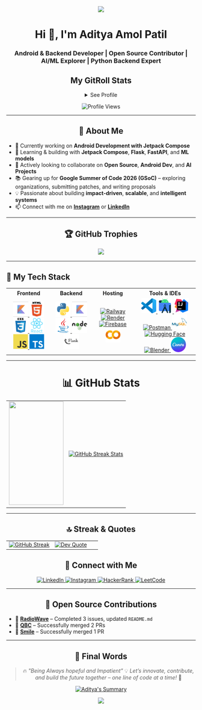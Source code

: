 <div id="header" align="center">
  <img src="https://media1.giphy.com/media/v1.Y2lkPTc5MGI3NjExMWpycXRndTM3c214ZzllY2ducHBnMHE0d2VhcXQ0N3Zqc25rbHFhcyZlcD12MV9pbnRlcm5hbF9naWZfYnlfaWQmY3Q9Zw/bGgsc5mWoryfgKBx1u/giphy.gif" width="100"/>
  
<h1 align="center">Hi 👋, I'm Aditya Amol Patil</h1>

<h3 align="center">Android & Backend Developer | Open Source Contributor | AI/ML Explorer | Python Backend Expert</h3>

<h2>My GitRoll Stats</h2>

<details>
  <summary>See Profile</summary>
  <br>
    <a href="https://gitroll.io/profile/ubGQ1D9x6NWP8q3WI1eDXJrtekvx2" target="_blank"><img src="https://gitroll.io/api/badges/profiles/v1/ubGQ1D9x6NWP8q3WI1eDXJrtekvx2?theme=tokyoNight" alt="GitRoll Profile Badge"/>
  </a>
</details> 

<p href="https://github.com/Aditya948351" align="center">
  <img src="https://komarev.com/ghpvc/?username=Aditya948351&label=Profile%20views&color=0e75b6&style=flat" alt="Profile Views" />
</p>

---

<h2>🚀 About Me</h2>
<ul align="left">    
  <li>🔭 Currently working on <strong>Android Development with Jetpack Compose</strong></li>
  <li>🌱 Learning & building with <strong>Jetpack Compose</strong>, <strong>Flask</strong>, <strong>FastAPI</strong>, and <strong>ML models</strong></li>
  <li>👯 Actively looking to collaborate on <strong>Open Source</strong>, <strong>Android Dev</strong>, and <strong>AI Projects</strong></li>
  <li>📚 Gearing up for <strong>Google Summer of Code 2026 (GSoC)</strong> – exploring organizations, submitting patches, and writing proposals</li>
  <li>💡 Passionate about building <strong>impact-driven</strong>, <strong>scalable</strong>, and <strong>intelligent systems</strong></li>
  <li>📫 Connect with me on <a href="https://www.instagram.com/aditya516227?igsh=MXQ4MjJ6NnR6Z241Ng==" target="_blank"><strong>Instagram</strong></a> or <a href="https://linkedin.com/in/aditya-patil-a7743a292" target="_blank"><strong>LinkedIn</strong></a></li>
</ul>


---

## 🏆 GitHub Trophies

<p align="center">
  <img src="https://github-profile-trophy.vercel.app/?username=Aditya948351&theme=radical&no-frame=false&no-bg=false&rank=SSS,SS,S,AAA,AA,A,B&column=6"/>
</p>


---

<h2 align="left">🚀 My Tech Stack</h2>
<table>
  <tr>
    <th align="center">Frontend</th>
    <th align="center">Backend</th>
    <th align="center">Hosting</th>
    <th align="center">Tools & IDEs</th>
  </tr>
  <tr>
    <!-- Frontend -->
    <td align="center">
      <a href="https://developer.android.com/courses/" target="_blank">
        <img src="https://github.com/Aditya948351/Hosting/blob/main/Icons/isl/images.jpg?raw=true" alt="Flask" width="40" height="40"/>
      </a>
      <a href="https://www.w3.org/html/" target="_blank">
        <img src="https://raw.githubusercontent.com/devicons/devicon/master/icons/html5/html5-original-wordmark.svg" alt="HTML5" width="40" height="40"/>
      </a>
      <a href="https://www.w3schools.com/css/" target="_blank">
        <img src="https://raw.githubusercontent.com/devicons/devicon/master/icons/css3/css3-original-wordmark.svg" alt="CSS3" width="40" height="40"/>
      </a>
      <a href="https://reactjs.org/" target="_blank">
        <img src="https://raw.githubusercontent.com/devicons/devicon/master/icons/react/react-original-wordmark.svg" alt="React" width="40" height="40"/>
      </a>
      <a href="https://developer.mozilla.org/en-US/docs/Web/JavaScript" target="_blank">
        <img src="https://raw.githubusercontent.com/devicons/devicon/master/icons/javascript/javascript-original.svg" alt="JavaScript" width="40" height="40"/>
      </a>
      <a href="https://www.typescriptlang.org/" target="_blank">
        <img src="https://raw.githubusercontent.com/devicons/devicon/master/icons/typescript/typescript-original.svg" alt="TypeScript" width="40" height="40"/>
      </a>
    </td>
    <!-- Backend -->
    <td align="center">
      <a href="https://www.python.org/" target="_blank">
        <img src="https://raw.githubusercontent.com/devicons/devicon/master/icons/python/python-original.svg" alt="Python" width="40" height="40"/>
      </a>
      <a href="https://developer.android.com/courses/" target="_blank">
        <img src="https://github.com/Aditya948351/Hosting/blob/main/Icons/isl/images.jpg?raw=true" alt="Flask" width="40" height="40"/>
      </a>
      <a href="https://www.java.com" target="_blank">
        <img src="https://raw.githubusercontent.com/devicons/devicon/master/icons/java/java-original.svg" alt="Java" width="40" height="40"/>
      </a>
      <a href="https://nodejs.org/" target="_blank">
        <img src="https://raw.githubusercontent.com/devicons/devicon/master/icons/nodejs/nodejs-original-wordmark.svg" alt="Node.js" width="40" height="40"/>
      </a>
      <a href="https://flask.palletsprojects.com/" target="_blank">
        <img src="https://github.com/Aditya948351/Hosting/blob/main/flask.png?raw=true" alt="Flask" width="40" height="40"/>
      </a>
    </td>
    <!-- Hosting -->
    <td align="center">
      <a href="https://railway.app/" target="_blank">
        <img src="https://railway.app/brand/logo-light.svg" alt="Railway" width="40" height="40"/>
      </a>
      <a href="https://render.com/" target="_blank">
        <img src="https://avatars.githubusercontent.com/u/41714161?s=200&v=4" alt="Render" width="40" height="40"/>
      </a>
      <a href="https://firebase.google.com/" target="_blank">
        <img src="https://www.vectorlogo.zone/logos/firebase/firebase-icon.svg" alt="Firebase" width="40" height="40"/>
      </a>
      <a href="https://colab.research.google.com/" target="_blank">
        <img src="https://raw.githubusercontent.com/Aditya948351/Hosting/6591ec90308b66c5a931eca609c180bc882ec173/Google_Colaboratory_SVG_Logo.svg" alt="Colab" width="40" height="40"/>
      </a>
    </td>
    <!-- Tools -->
    <td align="center">
      <a href="https://code.visualstudio.com/" target="_blank">
        <img src="https://raw.githubusercontent.com/devicons/devicon/master/icons/vscode/vscode-original.svg" alt="VS Code" width="40" height="40"/>
      </a>
      <a href="https://developer.android.com/studio" target="_blank">
        <img src="https://raw.githubusercontent.com/devicons/devicon/master/icons/androidstudio/androidstudio-original.svg" alt="Android Studio" width="40" height="40"/>
      </a>
      <a href="https://www.jetbrains.com/idea/" target="_blank">
        <img src="https://raw.githubusercontent.com/devicons/devicon/master/icons/intellij/intellij-original.svg" alt="IntelliJ IDEA" width="40" height="40"/>
      </a>
      <a href="https://www.postman.com/" target="_blank">
        <img src="https://www.vectorlogo.zone/logos/getpostman/getpostman-icon.svg" alt="Postman" width="40" height="40"/>
      </a>
      <a href="https://www.mysql.com/" target="_blank">
        <img src="https://raw.githubusercontent.com/devicons/devicon/master/icons/mysql/mysql-original-wordmark.svg" alt="MySQL" width="40" height="40"/>
      </a>
      <a href="https://huggingface.co/" target="_blank">
        <img src="https://huggingface.co/front/assets/huggingface_logo.svg" alt="Hugging Face" width="40" height="40"/>
      </a>
      <a href="https://www.blender.org/" target="_blank">
        <img src="https://download.blender.org/branding/community/blender_community_badge_white.svg" alt="Blender" width="40" height="40"/>
      </a>
      <a href="https://www.canva.com/" target="_blank">
        <img src="https://github.com/Aditya948351/Hosting/blob/main/canva-icon.png?raw=true" alt="Canva" width="40" height="40"/>
      </a>
    </td>
  </tr>
</table>

---

<div>
  <h1><strong>📊 GitHub Stats</strong></h1>
  <table width="50%">
    <tr>
      <!-- Most Used Languages -->
      <td width="50%" valign="middle">
        <a href="https://github.com/Aditya948351">
          <img src="https://github-readme-stats.vercel.app/api/top-langs/?username=Aditya948351&hide=html,css&layout=compact&title_color=ffffff&text_color=c9cacc&icon_color=4AB197&theme=highcontrast" width="100%" height="275px" />
        </a>
      </td>
      <!-- GitHub Stats and Streak Stats -->
      <td width="50%" valign="middle">
        <a href="https://github.com/Aditya948351">
          <img src="https://github-readme-stats.vercel.app/api?username=Aditya948351&show_icons=true&show=reviews,prs_merged,prs_merged_percentage&theme=dark" width="100%" height="100%" alt="GitHub Streak Stats"/>
        </a>
        <br />
      </td>
    </tr>
  </table>
</div>

---

## 🔝 Streak & Quotes

<div>
  <table width="50%">
    <tr>
      <!-- Most Used Languages -->
      <td width="50%" valign="middle">
        <a href="https://github.com/Aditya948351">
          <img src="https://github-readme-streak-stats.herokuapp.com/?user=Aditya948351&theme=dracula" alt="GitHub Streak" />
        </a>
      </td>
      <!-- GitHub Stats and Streak Stats -->
      <td width="50%" valign="middle">
        <a href="https://github.com/Aditya948351">
        <img src="https://quotes-github-readme.vercel.app/api?type="vertical"&theme=merko" alt="Dev Quote" />          
        </a>
        <br />
      </td>
    </tr>
  </table>
</div>

## 🔗 Connect with Me

<p align="center">
  <a href="https://linkedin.com/in/aditya-patil-a7743a292" target="_blank">
    <img src="https://raw.githubusercontent.com/rahuldkjain/github-profile-readme-generator/master/src/images/icons/Social/linked-in-alt.svg" alt="LinkedIn" height="40" width="40"/>
  </a>
  <a href="https://instagram.com/aditya516227" target="_blank">
    <img src="https://raw.githubusercontent.com/rahuldkjain/github-profile-readme-generator/master/src/images/icons/Social/instagram.svg" alt="Instagram" height="40" width="40"/>
  </a>
  <a href="https://www.hackerrank.com/ap8548328" target="_blank">
    <img src="https://raw.githubusercontent.com/rahuldkjain/github-profile-readme-generator/master/src/images/icons/Social/hackerrank.svg" alt="HackerRank" height="40" width="40"/>
  </a>
  <a href="https://www.leetcode.com/adityapatil8793" target="_blank">
    <img src="https://raw.githubusercontent.com/rahuldkjain/github-profile-readme-generator/master/src/images/icons/Social/leet-code.svg" alt="LeetCode" height="40" width="40"/>
  </a>
</p>

---

<h2>💼 Open Source Contributions</h2>
<ul align="left">
  <li>🔧 <strong><a href="https://github.com/Aditya948351/RadioWave" target="_blank">RadioWave</a></strong> – Completed 3 issues, updated <code>README.md</code></li>
  <li>🔧 <strong><a href="https://github.com/Shahid6174/QBC" target="_blank">QBC</a></strong> – Successfully merged 2 PRs</li>
  <li>🔧 <strong><a href="https://github.com/Shahid6174/Smile" target="_blank">Smile</a></strong> – Successfully merged 1 PR</li>
</ul>

---

## 🧠 Final Words

> 🔥 *"Being Always hopeful and Impatient"* 
> 💡 *Let’s innovate, contribute, and build the future together – one line of code at a time!* 🚀
>

[![Aditya's Summary](https://github-profile-summary-cards.vercel.app/api/cards/profile-details?username=Aditya948351&theme=dark&year=2025)](https://github.com/vn7n24fzkq/github-profile-summary-cards)

<div href="https://github.com/Aditya948351" align="center">
  <img src="https://profile-counter.glitch.me/Aditya948351/count.svg?"  />
</div>
